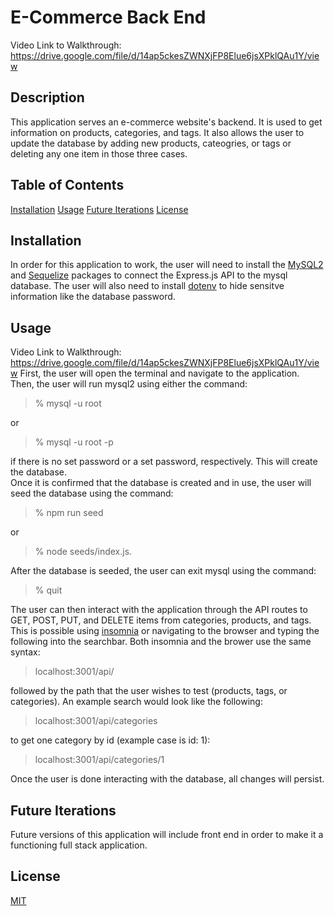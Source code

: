 # E-Commerce Back End 
Video Link to Walkthrough: https://drive.google.com/file/d/14ap5ckesZWNXjFP8Elue6jsXPklQAu1Y/view

## Description 
This application serves an e-commerce website's backend. It is used to get information on products, categories, and tags. It also allows the user to update the database by adding new products, cateogries, or tags or deleting any one item in those three cases. 

## Table of Contents

[Installation](#installation)
[Usage](#usage)
[Future Iterations](#future-iterations)
[License](#license)

## Installation 
In order for this application to work, the user will need to install the <a href="https://www.npmjs.com/package/mysql2">MySQL2</a> and <a href="https://www.npmjs.com/package/sequelize">Sequelize</a> packages to connect the Express.js API to the mysql database. The user will also need to install <a href="https://www.npmjs.com/package/dotenv">dotenv</a> to hide sensitve information like the database password.

## Usage
Video Link to Walkthrough: https://drive.google.com/file/d/14ap5ckesZWNXjFP8Elue6jsXPklQAu1Y/view
First, the user will open the terminal and navigate to the application. <br>
Then, the user will run mysql2 using either the command: 

 > % mysql -u root

or

> % mysql -u root -p 

if there is no set password or a set password, respectively. This will create the database. <br>
Once it is confirmed that the database is created and in use, the user will seed the database using the command:

 > % npm run seed

 or 

 > % node seeds/index.js. 

After the database is seeded, the user can exit mysql using the command: 

 > % quit

The user can then interact with the application through the API routes to GET, POST, PUT, and DELETE items from categories, products, and tags. This is possible using <a href="https://insomnia.rest/download">insomnia</a> or navigating to the browser and typing the following into the searchbar. Both insomnia and the brower use the same syntax:

 > localhost:3001/api/

followed by the path that the user wishes to test (products, tags, or categories). An example search would look like the following:

 > localhost:3001/api/categories

to get one category by id (example case is id: 1):

 > localhost:3001/api/categories/1

Once the user is done interacting with the database, all changes will persist. 


## Future Iterations 
Future versions of this application will include front end in order to make it a functioning full stack application. 

## License 
[MIT](https://choosealicense.com/licenses/mit/) 